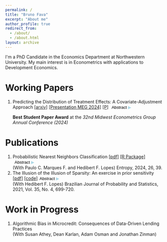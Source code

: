 ```yaml
---
permalink: /
title: "Bruno Fava"
excerpt: "About me"
author_profile: true
redirect_from: 
  - /about/
  - /about.html
layout: archive
---
```


I'm a PhD Candidate in the Economics Department at Northwestern University. My main interest is in Econometrics with applications to Development Economics.

Working Papers
======
<ol>
  <li>Predicting the Distribution of Treatment Effects: A Covariate-Adjustment Approach <a href="https://arxiv.org/abs/2407.14635" target="_blank">[arxiv]</a> <a href="https://drive.google.com/file/d/18xZ5d0_dP2jdgYQwgVS7Kq-J1Uv0t0rV/view?usp=share_link" target="_blank">[Presentation MEG 2024]</a> <a href="https://drive.google.com/file/d/1IAugl8tr4uQKMqy41RKKn7c2MWHzgPxN/view?usp=sharing" target="_blank">[P]</a> <button onclick="toggleAbstract('abstract_dte', 'arrowNew')" style="font-family: sans-serif; background-color: transparent; border: none; color: black; cursor: pointer; display: inline;">Abstract <span id="arrowNew" style="color: #ADD8E6;">▶</span></button><br>

  <strong>Best Student Paper Award</strong> at the <em>32nd Midwest Econometrics Group Annual Conference (2024)</em>

  <div id="abstract_dte" style="display:none; margin-top: 5px; margin-left: 20px;">
  <p>Important questions for impact evaluation require knowledge not only of average effects, but of the distribution of treatment effects. What proportion of people are harmed? Does a policy help many by a little? Or a few by a lot? The inability to observe individual counterfactuals makes these empirical questions challenging. But what if counterfactuals can be predicted? I propose an approach to inference on points of the distribution of treatment effects that incorporates predicted individual impacts through covariate adjustment. I show the approach is flexible in that any machine learning algorithm can be used: if predictions are accurate, the resulting confidence interval is small; if predictions are poor, it is wide but valid. Finally, I revisit five RCTs in microcredit and find evidence that, on average, at least 12.5% of the study populations were negatively affected by the treatment (3.5% if covariates are not considered) and at least 13.6% benefited (5.3%).</p>
  </div>
  </li>
</ol>

Publications
======
<ol>
  <li>Probabilistic Nearest Neighbors Classification <a href="https://doi.org/10.3390/e26010039" target="_blank">[pdf]</a> <a href="https://github.com/paulocmarquesf/pnnclass" target="_blank">[R Package]</a> <button onclick="toggleAbstract('abstract1', 'arrow1')" style="font-family: sans-serif; background-color: transparent; border: none; color: black; cursor: pointer; display: inline;">Abstract <span id="arrow1" style="color: #ADD8E6;">▶</span></button><br>
  (With Paulo C. Marques F. and Hedibert F. Lopes)
  Entropy, 2024, 26, 39.

  <div id="abstract1" style="display:none; margin-top: 5px; margin-left: 20px;">
  <p>Analysis of the currently established Bayesian nearest neighbors classification model points to a connection between the computation of its normalizing constant and issues of NP-completeness. An alternative predictive model constructed by aggregating the predictive distributions of simpler nonlocal models is proposed, and analytic expressions for the normalizing constants of these nonlocal models are derived, ensuring polynomial time computation without approximations. Experiments with synthetic and real datasets showcase the predictive performance of the proposed predictive model.</p>
  </div>
  </li>

  <li>The Illusion of the Illusion of Sparsity: An exercise in prior sensitivity <a href="https://projecteuclid.org/journals/brazilian-journal-of-probability-and-statistics/volume-35/issue-4/The-illusion-of-the-illusion-of-sparsity--An-exercise/10.1214/21-BJPS503.full" target="_blank">[pdf]</a> <a href="https://github.com/bfava/IllusionOfIllusion" target="_blank">[code]</a><button onclick="toggleAbstract('abstract2', 'arrow2')" style="font-family: sans-serif; background-color: transparent; border: none; color: black; cursor: pointer; display: inline;">Abstract <span id="arrow2" style="color: #ADD8E6;">▶</span></button><br>
  (With Hedibert F. Lopes)
  Brazilian Journal of Probability and Statistics, 2021, Vol. 35, No. 4, 699-720.

  <div id="abstract2" style="display:none; margin-top: 5px; margin-left: 20px;">
  <p>The emergence of Big Data raises the question of how to model economic relations when there is a large number of possible explanatory variables. We revisit the issue by comparing the possibility of using dense or sparse models in a Bayesian approach, allowing for variable selection and shrinkage. More specifically, we discuss the results reached by Giannone, Lenza and Primiceri (2020) through a “Spike-and-Slab” prior, which suggest an “illusion of sparsity” in Economics datasets, as no clear patterns of sparsity could be detected. We make a further revision of the posterior distributions of the model, and propose three experiments to evaluate the robustness of the adopted prior distribution. We find that the pattern of sparsity is sensitive to the prior distribution of the regression coefficients, and present evidence that the model indirectly induces variable selection and shrinkage, which suggests that the “illusion of sparsity” could be, itself, an illusion. Code is available on Github.</p>
  </div>
  </li>
</ol>

<script>
function toggleAbstract(abstractId, arrowId) {
  var abstract = document.getElementById(abstractId);
  var arrow = document.getElementById(arrowId);
  if (abstract.style.display === "none") {
    abstract.style.display = "block";
    arrow.innerHTML = "▼";
  } else {
    abstract.style.display = "none";
    arrow.innerHTML = "▶";
  }
}
</script>


Work in Progress
======
<ol>
  <li>Algorithmic Bias in Microcredit: Consequences of Data-Driven Lending Practices <br>
  (With Susan Athey, Dean Karlan, Adam Osman and Jonathan Zinman)
  </li>
</ol>
